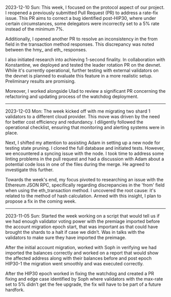 2023-12-10 Sun: This week, I focused on the protocol aspect of our project. I reopened a previously submitted Pull Request (PR) to address a rate-fix issue. This PR aims to correct a bug identified post-HIP30, where under certain circumstances, some delegators were incorrectly set to a 5% rate instead of the minimum 7%.

Additionally, I opened another PR to resolve an inconsistency in the from field in the transaction method responses. This discrepancy was noted between the hmy_ and eth_ responses.

I also initiated research into achieving 1-second finality. In collaboration with Konstantine, we deployed and tested the leader rotation PR on the devnet. While it's currently operational, further testing with external validators on the devnet is planned to evaluate this feature in a more realistic setup. Preliminary results are promising.

Moreover, I worked alongside Ulad to review a significant PR concerning the refactoring and updating process of the watchdog deployment.

---

2023-12-03 Mon: The week kicked off with me migrating two shard 1 validators to a different cloud provider. This move was driven by the need for better cost efficiency and redundancy. I diligently followed the operational checklist, ensuring that monitoring and alerting systems were in place.

Next, I shifted my attention to assisting Adam in setting up a new node for testing state pruning. I cloned the full database and initiated tests. However, we encountered a syncing issue with the node. I took time to address some linting problems in the pull request and had a discussion with Adam about a potential code loss in one of the files during the merge. He agreed to investigate this further.

Towards the week's end, my focus pivoted to researching an issue with the Ethereum JSON RPC, specifically regarding discrepancies in the 'from' field when using the eth_transaction method. I uncovered the root cause: it's related to the method of hash calculation. Armed with this insight, I plan to propose a fix in the coming week.

---

2023-11-05 Sun: Started the week working on a script that would tell us if we had enough validator voting power with the premiage imported before the account migration epoch start, that was important as that could have brought the shards to a halt if case we didn’t. Was in talks with the validators to make sure they have imported the preimage. 

After the initial account migration, worked with Soph in verifying we had imported the balances correctly and worked on a report that would show the affected address along with their balances before and post epoch HIP30-1  the migration went smoothly and was executed correctly.

After the HIP30 epoch worked in fixing the watchdog and created a PR fixing and edge case identified by Soph where validators with the max-rate set to 5% didn’t get the fee upgrade, the fix will have to be part of a future hardfork.
